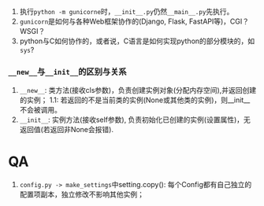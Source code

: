 1. 执行`python -m gunicorne`时，`__init__.py`仍然`__main__.py`先执行。
2. `gunicorn`是如何与各种Web框架协作的(Django, Flask, FastAPI等)，CGI？WSGI？
3. python与C如何协作的，或者说，C语言是如何实现python的部分模块的，如`sys`?

### `__new__`与`__init__`的区别与关系
1. `__new__`: 类方法(接收cls参数)，负责创建实例对象(分配内存空间),并返回创建的实例；
    1.1: 若返回的不是当前类的实例(None或其他类的实例)，则__init__不会被调用。
2. `__init__`: 实例方法(接收self参数), 负责初始化已创建的实例(设置属性)，无返回值(若返回非None会报错).




# QA
1. `config.py -> make_settings`中setting.copy(): 每个Config都有自己独立的配置项副本，独立修改不影响其他实例；
